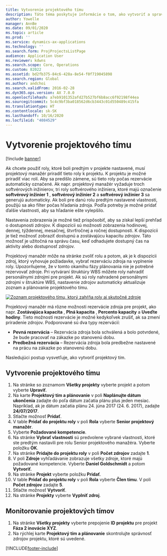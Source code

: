 ```yaml
---
title: Vytvorenie projektového tímu
description: Táto téma poskytuje informácie o tom, ako vytvoriť a spravovať projektové tímy.
author: Yowelle
manager: AnnBe
ms.date: 09/01/2020
ms.topic: article
ms.prod: ''
ms.service: dynamics-ax-applications
ms.technology: ''
ms.search.form: ProjProjectsListPage
audience: Application User
ms.reviewer: kdwns
ms.search.scope: Core, Operations
ms.custom: 82022
ms.assetid: bd2fb375-84c6-428a-8e54-f0f719045898
ms.search.region: Global
ms.author: andchoi
ms.search.validFrom: 2016-02-28
ms.dyn365.ops.version: AX 7.0.0
ms.openlocfilehash: a7eb9101352afd27b527bf6b8acc6f92198f44ea
ms.sourcegitcommit: 5c4c9bf3ba018562d6cb3443c01d550489c415fa
ms.translationtype: HT
ms.contentlocale: sk-SK
ms.lasthandoff: 10/16/2020
ms.locfileid: "4084529"
---
```

# <a name="create-a-project-team"></a>Vytvorenie projektového tímu

[!include [banner](../includes/banner.md)]

Ak chcete použiť roly, ktoré boli predtým v projekte nastavené, musí projektový manažér priradiť tieto roly k projektu. K projektu je možné priradiť viac rolí. Aby sa predišlo zámene, sú tieto roly počas rezervácie automaticky označené. Ak napr. projektový manažér vyžaduje troch softvérových inžinierov, tri roly softvérového inžiniera, ktoré majú označenie **softvérový inžinier 1** , **softvérový inžinier 2** a **softvérový inžinier 3** sa generujú automaticky. Ak boli pre danú rolu predtým nastavené vlastnosti, použijú sa ako filter počas hľadania zdroja. Podľa potreby je možné pridať ďalšie vlastnosti, aby sa hľadanie ešte vylepšilo.

Nastavenia zobrazenia je možné tiež prispôsobiť, aby sa získal lepší prehľad o dostupnosti zdrojov. K dispozícii sú možnosti zobrazenia hodinovej, dennej, týždennej, mesačnej, štvrťročnej a ročnej dostupnosti. K dispozícii je tiež možnosť zobraziť dostupnú a zostávajúcu kapacitu zdrojov. Táto možnosť je užitočná na správu času, keď odhadujete dostupný čas na aktivity alebo dostupnosť zdrojov.

Projektový manažér môže na stránke zvoliť rolu a potom, ak je k dispozícii zdroj, ktorý vyhovuje požiadavke, vybrať rezerváciu zdroja na vyplnenie roly. Upozorňujeme, že v tomto okamihu fázy plánovania nie je potrebné rezervovať zdroje. Pri vytváraní štruktúry WBS môžete roly nahradiť personálnymi zdrojmi pre projekt. Ak sú roly nahradené personálnymi zdrojmi v štruktúre WBS, nastavenie zdrojov automaticky aktualizuje zoznam a plánovanie projektového tímu.

[![Zoznam projektového tímu, ktorý zahŕňa roly aj skutočné zdroje](./media/projectresourcing03-1024x368.jpg)](./media/projectresourcing03.jpg) 

Projektový manažér má rôzne možnosti rezervácie zdroja pre projekt, ako napr. **Zostávajúca kapacita** , **Plná kapacita** , **Percento kapacity** a **Uveďte hodiny**. Tieto možnosti rezervácie je možné kedykoľvek zrušiť, ak sa zmení priradenie zdrojov. Podporované sú dva typy rezervácií:

- **Pevná rezervácia** – Rezervácia zdroja bola schválená a bolo potvrdené, že bude pracovať na zákazke po stanovenú dobu.
- **Predbežná rezervácia** – Rezervácia zdroja bola predbežne nastavené na prácu na zákazke po stanovenú dobu.

Nasledujúci postup vysvetľuje, ako vytvoriť projektový tím.

## <a name="create-a-project-team"></a>Vytvorenie projektového tímu

1. Na stránke so zoznamom **Všetky projekty** vyberte projekt a potom vyberte **Upraviť**.
2. Na karte **Projektový tím a plánovanie** v poli **Naplánujte dátum ukončenia** zadajte do poľa dátum začatia plánu plus jeden mesiac. Napríklad, ak je dátum začatia plánu 24. júna 2017 (24. 6. 2017), zadajte **24/07/2017**.
3. Stlačte možnosť **Pridať**.
4. V table **Pridať do projektu roly** v poli **Rola** vyberte **Senior projektový manažér**.
5. Vyberte **Požadované kompetencie**.
6. Na stránke **Vybrať vlastnosti** sú predvolene vybrané vlastnosti, ktoré ste predtým nastavili pre rolu Senior projektového manažéra. Vyberte položku **OK**.
7. Na stránke **Pridajte do projektu roly** v poli **Počet zdrojov** zadajte **1**.
8. V poli **Zdroje** vyhľadávanie zobrazuje všetky zdroje, ktoré majú požadované kompetencie. Vyberte **Daniel Goldschmidt** a potom **Vytvoriť**.
9. Na stránke **Projekt** vyberte položku **Pridať**.
10. V table **Pridať do projektu roly** v poli **Rola** vyberte **Člen tímu**. V poli **Počet zdrojov** zadajte **5**.
11. Stlačte možnosť **Vytvoriť**.
12. Na stránke **Projekty** vyberte **Vyplniť zdroj**.

## <a name="monitor-project-teams"></a>Monitorovanie projektových tímov
1. Na stránke **Všetky projekty** vyberte prepojenie **ID projektu** pre projekt **Fáza 2 inovácie XYZ**.
2. Na rýchlej karte **Projektový tím a plánovanie** skontrolujte správnosť zdrojov projektu, ktoré sú uvedené.


[!INCLUDE[footer-include](../includes/footer-banner.md)]